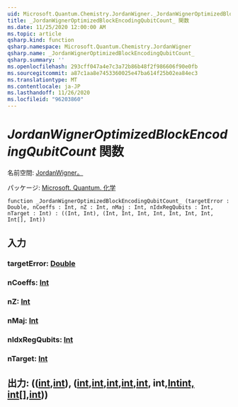 ```yaml
---
uid: Microsoft.Quantum.Chemistry.JordanWigner._JordanWignerOptimizedBlockEncodingQubitCount_
title: _JordanWignerOptimizedBlockEncodingQubitCount_ 関数
ms.date: 11/25/2020 12:00:00 AM
ms.topic: article
qsharp.kind: function
qsharp.namespace: Microsoft.Quantum.Chemistry.JordanWigner
qsharp.name: _JordanWignerOptimizedBlockEncodingQubitCount_
qsharp.summary: ''
ms.openlocfilehash: 293cff047a4e7c3a72b86b48f2f986606f90e0fb
ms.sourcegitcommit: a87c1aa8e7453360025e47ba614f25b02ea84ec3
ms.translationtype: MT
ms.contentlocale: ja-JP
ms.lasthandoff: 11/26/2020
ms.locfileid: "96203860"
---
```

# <a name="_jordanwigneroptimizedblockencodingqubitcount_-function"></a>_JordanWignerOptimizedBlockEncodingQubitCount_ 関数

名前空間: [JordanWigner。](xref:Microsoft.Quantum.Chemistry.JordanWigner)

パッケージ: [Microsoft. Quantum. 化学](https://nuget.org/packages/Microsoft.Quantum.Chemistry)




```qsharp
function _JordanWignerOptimizedBlockEncodingQubitCount_ (targetError : Double, nCoeffs : Int, nZ : Int, nMaj : Int, nIdxRegQubits : Int, nTarget : Int) : ((Int, Int), (Int, Int, Int, Int, Int, Int, Int, Int[], Int))
```


## <a name="input"></a>入力

### <a name="targeterror--double"></a>targetError: [Double](xref:microsoft.quantum.lang-ref.double)




### <a name="ncoeffs--int"></a>nCoeffs: [Int](xref:microsoft.quantum.lang-ref.int)




### <a name="nz--int"></a>nZ: [Int](xref:microsoft.quantum.lang-ref.int)




### <a name="nmaj--int"></a>nMaj: [Int](xref:microsoft.quantum.lang-ref.int)




### <a name="nidxregqubits--int"></a>nIdxRegQubits: [Int](xref:microsoft.quantum.lang-ref.int)




### <a name="ntarget--int"></a>nTarget: [Int](xref:microsoft.quantum.lang-ref.int)





## <a name="output--intintintintintintintintintintint"></a>出力: (([int](xref:microsoft.quantum.lang-ref.int),[int](xref:microsoft.quantum.lang-ref.int)), ([int](xref:microsoft.quantum.lang-ref.int),[int](xref:microsoft.quantum.lang-ref.int),[int](xref:microsoft.quantum.lang-ref.int),[int](xref:microsoft.quantum.lang-ref.int),[int](xref:microsoft.quantum.lang-ref.int), int,[Int](xref:microsoft.quantum.lang-ref.int)[int, int](xref:microsoft.quantum.lang-ref.int)[[]](xref:microsoft.quantum.lang-ref.int),[int](xref:microsoft.quantum.lang-ref.int)))

